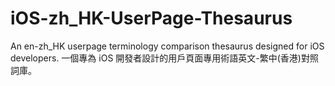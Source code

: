 # iOS-zh_HK-UserPage-Thesaurus
An en-zh_HK userpage terminology comparison thesaurus designed for iOS developers. 一個專為 iOS 開發者設計的用戶頁面專用術語英文-繁中(香港)對照詞庫。
